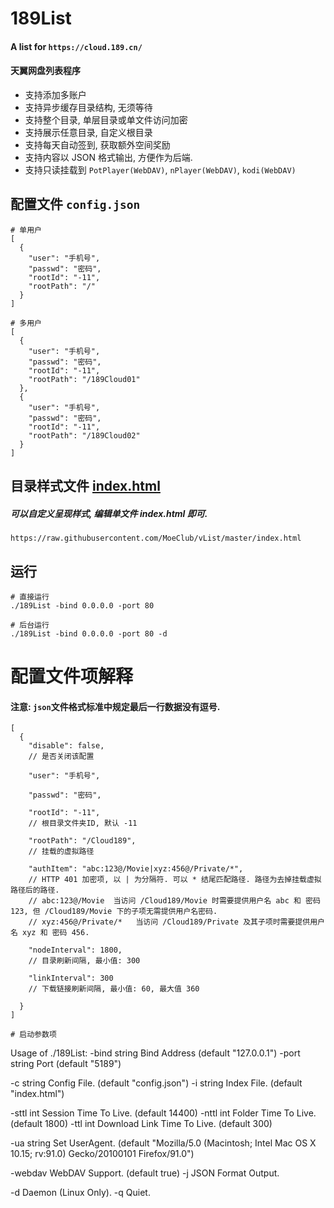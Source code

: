 # 189List
#### A list for `https://cloud.189.cn/`
#### 天翼网盘列表程序
- 支持添加多账户
- 支持异步缓存目录结构, 无须等待
- 支持整个目录, 单层目录或单文件访问加密
- 支持展示任意目录, 自定义根目录
- 支持每天自动签到, 获取额外空间奖励
- 支持内容以 JSON 格式输出, 方便作为后端.
- 支持只读挂载到 `PotPlayer(WebDAV)`, `nPlayer(WebDAV)`, `kodi(WebDAV)`

## 配置文件 `config.json`
```
# 单用户
[
  {
    "user": "手机号",
    "passwd": "密码",
    "rootId": "-11",
    "rootPath": "/"
  }
]

# 多用户
[
  {
    "user": "手机号",
    "passwd": "密码",
    "rootId": "-11",
    "rootPath": "/189Cloud01"
  },
  {
    "user": "手机号",
    "passwd": "密码",
    "rootId": "-11",
    "rootPath": "/189Cloud02"
  }
]

```


## 目录样式文件 [index.html](https://raw.githubusercontent.com/MoeClub/vList/master/index.html)
##### 可以自定义呈现样式, 编辑单文件 index.html 即可.
```
https://raw.githubusercontent.com/MoeClub/vList/master/index.html

```

## 运行
```
# 直接运行
./189List -bind 0.0.0.0 -port 80

# 后台运行
./189List -bind 0.0.0.0 -port 80 -d

```

# 配置文件项解释
#### 注意: `json`文件格式标准中规定最后一行数据没有逗号.
```
[
  {
    "disable": false,
    // 是否关闭该配置
    
    "user": "手机号",
    
    "passwd": "密码",
    
    "rootId": "-11",
    // 根目录文件夹ID, 默认 -11
    
    "rootPath": "/Cloud189",
    // 挂载的虚拟路径
    
    "authItem": "abc:123@/Movie|xyz:456@/Private/*",
    // HTTP 401 加密项, 以 | 为分隔符. 可以 * 结尾匹配路径. 路径为去掉挂载虚拟路径后的路径.
    // abc:123@/Movie  当访问 /Cloud189/Movie 时需要提供用户名 abc 和 密码 123, 但 /Cloud189/Movie 下的子项无需提供用户名密码.
    // xyz:456@/Private/*   当访问 /Cloud189/Private 及其子项时需要提供用户名 xyz 和 密码 456.
    
    "nodeInterval": 1800,
    // 目录刷新间隔, 最小值: 300
    
    "linkInterval": 300
    // 下载链接刷新间隔, 最小值: 60, 最大值 360
    
  }
]

# 启动参数项
```
Usage of ./189List:
  -bind string
        Bind Address (default "127.0.0.1")
  -port string
        Port (default "5189")

  -c string
        Config File. (default "config.json")
  -i string
        Index File. (default "index.html")

  -sttl int
        Session Time To Live. (default 14400)
  -nttl int
        Folder Time To Live. (default 1800)
  -ttl int
        Download Link Time To Live. (default 300)

  -ua string
        Set UserAgent. (default "Mozilla/5.0 (Macintosh; Intel Mac OS X 10.15; rv:91.0) Gecko/20100101 Firefox/91.0")

  -webdav
        WebDAV Support. (default true)
  -j    JSON Format Output.

  -d    Daemon (Linux Only).
  -q    Quiet.
        
```
